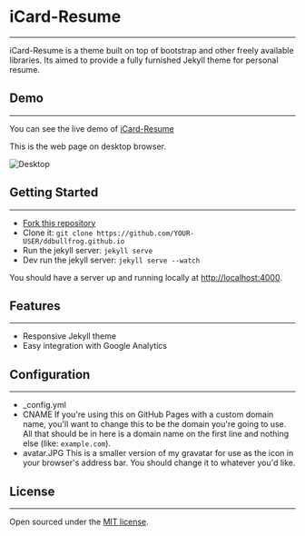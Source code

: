 # iCard-Resume
-------
iCard-Resume is a theme built on top of bootstrap and other freely available libraries. Its aimed to provide a fully furnished Jekyll theme for personal resume.

## Demo
-------
You can see the live demo of [iCard-Resume](http://ddbullfrog.com/)

This is the web page on desktop browser.

![Desktop](https://github.com/ddbullfrog/iCard-Resume/blob/gh-pages/_assets/normal.jpg)

## Getting Started
-------
- [Fork this repository](https://github.com/ddbullfrog/iCard-Resume/fork)
- Clone it: `git clone https://github.com/YOUR-USER/ddbullfrog.github.io`
- Run the jekyll server: `jekyll serve`
- Dev run the jekyll server: `jekyll serve --watch`

You should have a server up and running locally at <http://localhost:4000>.

## Features
-------
- Responsive Jekyll theme
- Easy integration with Google Analytics

## Configuration
-------
- _config.yml
-  CNAME
	If you're using this on GitHub Pages with a custom domain name, 
	you'll want to change this to be the domain you're going to use. 
	All that should be in here is a domain name on the first line and nothing else (like: `example.com`).
-  avatar.JPG
	This is a smaller version of my gravatar for use as the icon in your browser's address bar. 
	You should change it to whatever you'd like.

## License
-------
Open sourced under the [MIT license](LICENSE.md).
